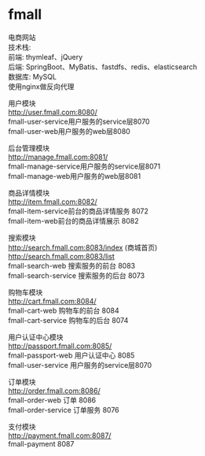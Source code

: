 # fmall  
电商网站    
技术栈:     
前端: thymleaf、jQuery  
后端: SpringBoot、MyBatis、fastdfs、redis、elasticsearch    
数据库: MySQL  
使用nginx做反向代理    

用户模块  
http://user.fmall.com:8080/  
fmall-user-service用户服务的service层8070  
fmall-user-web用户服务的web层8080  

后台管理模块  
http://manage.fmall.com:8081/  
fmall-manage-service用户服务的service层8071  
fmall-manage-web用户服务的web层8081  

商品详情模块  
http://item.fmall.com:8082/  
fmall-item-service前台的商品详情服务 8072  
fmall-item-web前台的商品详情展示 8082  

搜索模块  
http://search.fmall.com:8083/index (商城首页)   
http://search.fmall.com:8083/list  
fmall-search-web 搜索服务的前台 8083  
fmall-search-service 搜索服务的后台 8073  

购物车模块  
http://cart.fmall.com:8084/  
fmall-cart-web 购物车的前台 8084  
fmall-cart-service 购物车的后台 8074  

用户认证中心模块  
http://passport.fmall.com:8085/  
fmall-passport-web 用户认证中心 8085  
fmall-user-service 用户服务的service层8070  

订单模块  
http://order.fmall.com:8086/  
fmall-order-web 订单 8086  
fmall-order-service 订单服务 8076  

支付模块  
http://payment.fmall.com:8087/  
fmall-payment 8087  